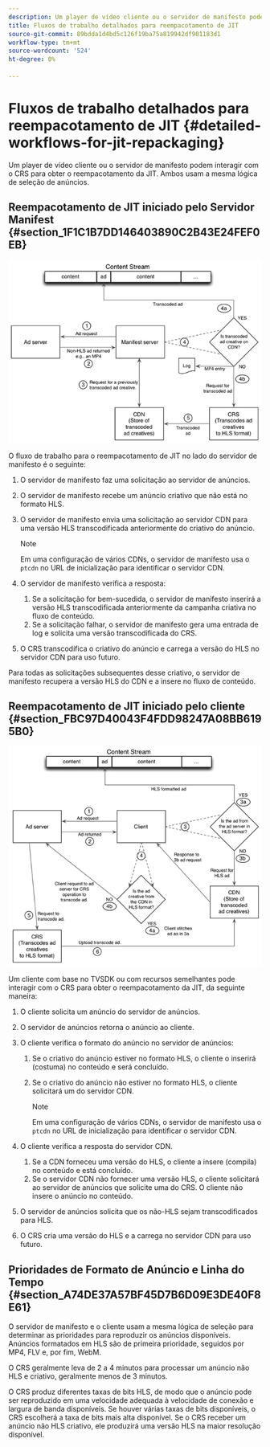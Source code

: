 ```yaml
---
description: Um player de vídeo cliente ou o servidor de manifesto podem interagir com o CRS para obter o reempacotamento da JIT. Ambos usam a mesma lógica de seleção de anúncios.
title: Fluxos de trabalho detalhados para reempacotamento de JIT
source-git-commit: 89bdda1d4bd5c126f19ba75a819942df901183d1
workflow-type: tm+mt
source-wordcount: '524'
ht-degree: 0%

---
```



# Fluxos de trabalho detalhados para reempacotamento de JIT {#detailed-workflows-for-jit-repackaging}

Um player de vídeo cliente ou o servidor de manifesto podem interagir com o CRS para obter o reempacotamento da JIT. Ambos usam a mesma lógica de seleção de anúncios.

## Reempacotamento de JIT iniciado pelo Servidor Manifest {#section_1F1C1B7DD146403890C2B43E24FEF0EB}

![](assets/ssai_JIT-workflow_web.png)

O fluxo de trabalho para o reempacotamento de JIT no lado do servidor de manifesto é o seguinte:

1. O servidor de manifesto faz uma solicitação ao servidor de anúncios.
1. O servidor de manifesto recebe um anúncio criativo que não está no formato HLS.
1. O servidor de manifesto envia uma solicitação ao servidor CDN para uma versão HLS transcodificada anteriormente do criativo do anúncio.

   >[!NOTE]
   >
   >Em uma configuração de vários CDNs, o servidor de manifesto usa o `ptcdn` no URL de inicialização para identificar o servidor CDN.

1. O servidor de manifesto verifica a resposta:

   1. Se a solicitação for bem-sucedida, o servidor de manifesto inserirá a versão HLS transcodificada anteriormente da campanha criativa no fluxo de conteúdo.
   1. Se a solicitação falhar, o servidor de manifesto gera uma entrada de log e solicita uma versão transcodificada do CRS.

1. O CRS transcodifica o criativo do anúncio e carrega a versão do HLS no servidor CDN para uso futuro.

Para todas as solicitações subsequentes desse criativo, o servidor de manifesto recupera a versão HLS do CDN e a insere no fluxo de conteúdo.

## Reempacotamento de JIT iniciado pelo cliente {#section_FBC97D40043F4FDD98247A08BB6195B0}

<!--<a id="fig_hkn_ndt_3z"></a>-->

![](assets/ssai_JIT-workflow_client_web.png)

Um cliente com base no TVSDK ou com recursos semelhantes pode interagir com o CRS para obter o reempacotamento da JIT, da seguinte maneira:

1. O cliente solicita um anúncio do servidor de anúncios.
1. O servidor de anúncios retorna o anúncio ao cliente.
1. O cliente verifica o formato do anúncio no servidor de anúncios:

   1. Se o criativo do anúncio estiver no formato HLS, o cliente o inserirá (costuma) no conteúdo e será concluído.
   1. Se o criativo do anúncio não estiver no formato HLS, o cliente solicitará um do servidor CDN.

      >[!NOTE]
      >
      >Em uma configuração de vários CDNs, o servidor de manifesto usa o `ptcdn` no URL de inicialização para identificar o servidor CDN.

1. O cliente verifica a resposta do servidor CDN.

   1. Se a CDN forneceu uma versão do HLS, o cliente a insere (compila) no conteúdo e está concluído.
   1. Se o servidor CDN não fornecer uma versão HLS, o cliente solicitará ao servidor de anúncios que solicite uma do CRS. O cliente não insere o anúncio no conteúdo.

1. O servidor de anúncios solicita que os não-HLS sejam transcodificados para HLS.
1. O CRS cria uma versão do HLS e a carrega no servidor CDN para uso futuro.

## Prioridades de Formato de Anúncio e Linha do Tempo {#section_A74DE37A57BF45D7B6D09E3DE40F8E61}

O servidor de manifesto e o cliente usam a mesma lógica de seleção para determinar as prioridades para reproduzir os anúncios disponíveis. Anúncios formatados em HLS são de primeira prioridade, seguidos por MP4, FLV e, por fim, WebM.

O CRS geralmente leva de 2 a 4 minutos para processar um anúncio não HLS e criativo, geralmente menos de 3 minutos.

O CRS produz diferentes taxas de bits HLS, de modo que o anúncio pode ser reproduzido em uma velocidade adequada à velocidade de conexão e largura de banda disponíveis. Se houver várias taxas de bits disponíveis, o CRS escolherá a taxa de bits mais alta disponível. Se o CRS receber um anúncio não HLS criativo, ele produzirá uma versão HLS na maior resolução disponível.